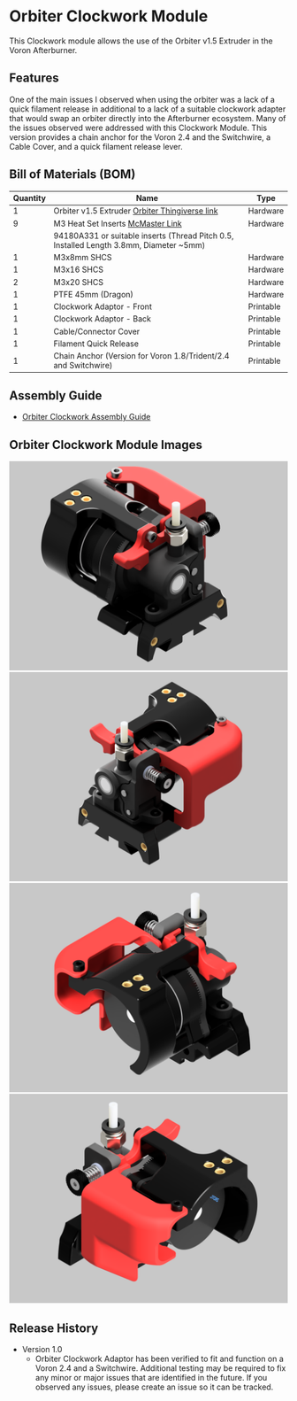 # Orbiter Clockwork Module
This Clockwork module allows the use of the Orbiter v1.5 Extruder in the Voron Afterburner.

## Features
One of the main issues I observed when using the orbiter was a lack of a quick filament release in additional to a lack of a suitable clockwork adapter that would swap an orbiter directly into the Afterburner ecosystem. Many of the issues observed were addressed with this Clockwork Module. This version provides a chain anchor for the Voron 2.4 and the Switchwire, a Cable Cover, and a quick filament release lever.


## Bill of Materials (BOM)

| Quantity | Name                                                                                        | Type      |
|----------|---------------------------------------------------------------------------------------------|-----------|
| 1        | Orbiter v1.5 Extruder [Orbiter Thingiverse link](https://www.thingiverse.com/thing:4725897) | Hardware  |  
| 9        | M3 Heat Set Inserts [McMaster Link](https://www.mcmaster.com/94180A331)                     | Hardware  |  
|          |94180A331 or suitable inserts (Thread Pitch 0.5, Installed Length 3.8mm, Diameter ~5mm)      |           |   
| 1        | M3x8mm SHCS                                                                                 | Hardware  |  
| 1        | M3x16 SHCS                                                                                  | Hardware  | 
| 2        | M3x20 SHCS                                                                                  | Hardware  |
| 1        | PTFE 45mm (Dragon)                                                                          | Hardware  |
| 1        | Clockwork Adaptor - Front                                                                   | Printable |
| 1        | Clockwork Adaptor - Back                                                                    | Printable |
| 1        | Cable/Connector Cover                                                                       | Printable |
| 1        | Filament Quick Release                                                                      | Printable |
| 1        | Chain Anchor (Version for Voron 1.8/Trident/2.4 and Switchwire)                             | Printable |



## Assembly Guide
* [Orbiter Clockwork Assembly Guide](./docs/Orbiter_Clockwork_Manual.pdf)



## Orbiter Clockwork Module Images
![Image](./docs/images/Orbiter-Clockwork-Main.png)
![Image](./docs/images/Orbiter_Clockwork_Module-Right_Side.png)
![Image](./docs/images/Orbiter_Clockwork_Module-Back_Left.png)
![Image](./docs/images/Orbiter_Clockwork_Module-Back_Right.png)

## Release History
* Version 1.0 
   * Orbiter Clockwork Adaptor has been verified to fit and function on a Voron 2.4 and a Switchwire. Additional testing may be required to fix any minor or major issues that are identified in the future. If you observed any issues, please create an issue so it can be tracked. 
